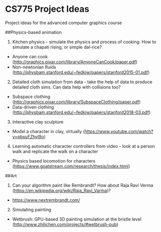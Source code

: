# CS775 Project Ideas
Project ideas for the advanced computer graphics course

##Physics-based animation

1. Kitchen physics - simulate the physics and process of cooking. How to simulate a chapati rising, or simple dal-rice?
  - Anyone can cook (http://graphics.pixar.com/library/AnyoneCanCook/paper.pdf)
  - Non-newtonian fluids (http://physbam.stanford.edu/~fedkiw/papers/stanford2015-01.pdf)
  
2. Detailed cloth simulation from data - take the help of data to produce detailed cloth sims. Can data help with collisions too?
  - Subspace clothing (http://graphics.pixar.com/library/SubspaceClothing/paper.pdf)
  - Data-driven clothing (http://physbam.stanford.edu/~fedkiw/papers/stanford2018-03.pdf)

3. Interactive clay sculpture
  - Model a character in clay, virtually (https://www.youtube.com/watch?v=pbxuFZhvl9o)
  
4. Learning automatic character controllers from video - look at a person walk and replicate the walk on a character
  - Physics based locomotion for characters (https://www.goatstream.com/research/thesis/index.html)
 
##Art
1. Can your algorithm paint like Rembrandt? How about Raja Ravi Verma (https://en.wikipedia.org/wiki/Raja_Ravi_Varma)?
  - https://www.nextrembrandt.com/
  
2. Simulating painting
  - Wetbrush: GPU-based 3D painting simulation at the bristle level (http://www.zhilichen.com/projects/#wetbrush-pub)
